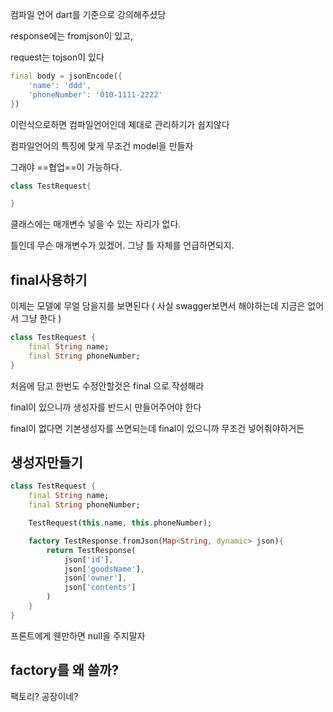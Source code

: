 컴파일 언어 dart를 기준으로 강의해주셨당

response에는 fromjson이 있고,

request는 tojson이 있다

```dart
final body = jsonEncode({
	'name': 'ddd',
	'phoneNumber': '010-1111-2222'
})
```

이런식으로하면 컴파일언어인데 제대로 관리하기가 쉽지않다

컴파일언어의 특징에 맞게 무조건 model을 만들자

그래야 ==협업==이 가능하다.


```dart
class TestRequest{

}
```

클래스에는 매개변수 넣을 수 있는 자리가 없다.

틀인데 무슨 매개변수가 있겠어. 그냥 틀 자체를 언급하면되지.


## final사용하기

이제는 모델에 무얼 담을지를 보면된다 ( 사실 swagger보면서 해야하는데 지금은 없어서 그냥 한다 )

```dart
class TestRequest {
	final String name;
	final String phoneNumber;
}
```

처음에 담고 한번도 수정안할것은 final 으로 작성해라

final이 있으니까 생성자를  반드시 만들어주어야 한다

final이 없다면 기본생성자를 쓰면되는데 final이 있으니까 무조건 넣어줘야하거든


## 생성자만들기

```dart
class TestRequest {
	final String name;
	final String phoneNumber;

	TestRequest(this.name, this.phoneNumber);

	factory TestResponse.fromJson(Map<String, dynamic> json){
		return TestResponse(
			json['id'],
			json['goodsName'],
			json['owner'],
			json['contents']
		) 
	}
}
```

프론트에게 웬만하면 null을 주지말자 


## factory를 왜 쓸까?

팩토리? 공장이네?

